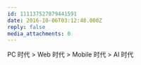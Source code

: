 ```yaml
---
id: 111137527879441591
date: 2016-10-06T03:12:48.000Z
reply: false
media_attachments: 0
---
```


PC 时代 > Web 时代 > Mobile 时代 > AI 时代

